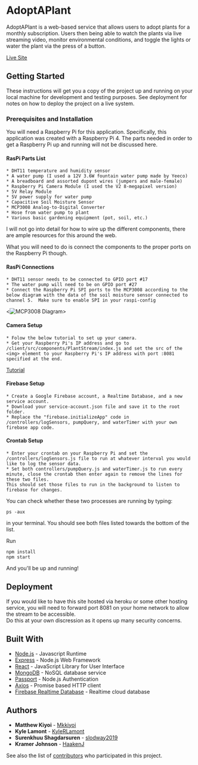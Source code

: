 # AdoptAPlant

AdoptAPlant is a web-based service that allows users to adopt plants for a monthly subscription. Users then being able to watch the plants via live streaming video, monitor environmental conditions, and toggle the lights or water the plant via the press of a button.

[Live Site](https://adoptaplant.herokuapp.com)

## Getting Started

These instructions will get you a copy of the project up and running on your local machine for development and testing purposes. See deployment for notes on how to deploy the project on a live system.

### Prerequisites and Installation

You will need a Raspberry Pi for this application.  Specifically, this application was created with a Raspberry Pi 4.  The parts needed 
in order to get a Raspberry Pi up and running will not be discussed here.

#### RasPi Parts List
    * DHT11 temperature and humidity sensor
    * A water pump (I used a 12V 3.6W fountain water pump made by Yeeco)
    * A breadboard and assorted dupont wires (jumpers and male-female)
    * Raspberry Pi Camera Module (I used the V2 8-megapixel version)
    * 5V Relay Module
    * 5V power supply for water pump
    * Capacitive Soil Moisture Sensor
    * MCP3008 Analog-to-Digital Converter
    * Hose from water pump to plant
    * Various basic gardening equipment (pot, soil, etc.)

I will not go into detail for how to wire up the different components, there are ample resources for this around the web.  

What you will need to do is connect the components to the proper ports on the Raspberry Pi though.  

#### RasPi Connections
    * DHT11 sensor needs to be connected to GPIO port #17
    * The water pump will need to be on GPIO port #27
    * Connect the Raspberry Pi SPI ports to the MCP3008 according to the below diagram with the data of the soil moisture sensor connected to channel 5.  Make sure to enable SPI in your raspi-config
        
<![MCP3008 Diagram](https://components101.com/sites/default/files/component_pin/MCP3008-ADC-Pinout.png)>

#### Camera Setup
    * Folow the below tutorial to set up your camera.
    * Get your Raspberry Pi's IP address and go to /client/src/components/PlantStream/index.js and set the src of the <img> element to your Raspberry Pi's IP address with port :8081 specified at the end.

[Tutorial](https://www.instructables.com/id/How-to-Make-Raspberry-Pi-Webcam-Server-and-Stream-/)

#### Firebase Setup
    * Create a Google Firebase account, a Realtime Database, and a new service account.
    * Download your service-account.json file and save it to the root folder.
    * Replace the "firebase.initializeApp" code in /controllers/logSensors, pumpQuery, and waterTimer with your own firebase app code.

#### Crontab Setup
    * Enter your crontab on your Raspberry Pi and set the /controllers/logSensors.js file to run at whatever interval you would like to log the sensor data.
    * Set both controllers/pumpQuery.js and waterTimer.js to run every minute, close the crontab then enter again to remove the lines for these two files.  
    This should set those files to run in the background to listen to firebase for changes.  

You can check whether these two processes are running by typing:
```
ps -aux
```
in your terminal.  You should see both files listed towards the bottom of the list.

Run
```
npm install
npm start
```
And you'll be up and running!

## Deployment

If you would like to have this site hosted via heroku or some other hosting service, you will need to forward port 8081 on your home network to allow the stream to be accessible.  
Do this at your own discression as it opens up many security concerns.

## Built With

* [Node.js](https://nodejs.org/en/) - Javascript Runtime
* [Express](https://expressjs.com/) - Node.js Web Framework
* [React](https://reactjs.org/) - JavaScript Library for User Interface
* [MongoDB](https://www.mongodb.com/) - NoSQL database service
* [Passport](http://www.passportjs.org/) - Node.js Authentication
* [Axios](https://www.npmjs.com/package/axios) - Promise based HTTP client
* [Firebase Realtime Database](https://firebase.google.com/) - Realtime cloud database

## Authors

* **Matthew Kiyoi** - [Mkkiyoi](https://github.com/Mkkiyoi)
* **Kyle Lamont** - [KyleRLamont](https://github.com/KyleRLamont)
* **Surenkhuu Shagdarsuren** - [slodway2019](https://github.com/slodway2019)
* **Kramer Johnson** - [HaakenJ](https://github.com/HaakenJ)

See also the list of [contributors](https://github.com/AdoptAPlant/contributors) who participated in this project.
